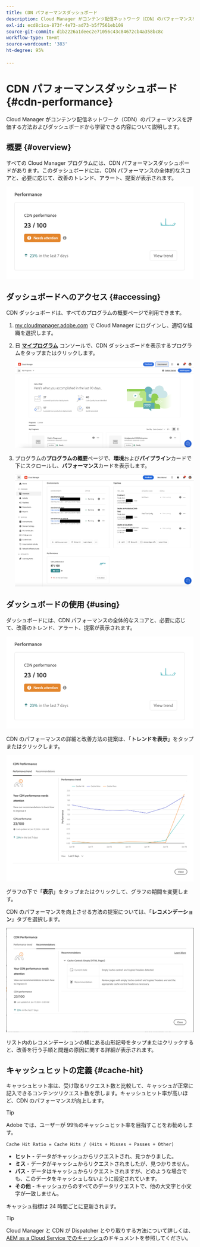 ```yaml
---
title: CDN パフォーマンスダッシュボード
description: Cloud Manager がコンテンツ配信ネットワーク（CDN）のパフォーマンスを評価する方法およびダッシュボードから学習できる内容について説明します。
exl-id: ecd8c1ca-873f-4e73-ad73-b5f7561eb109
source-git-commit: d1b2226a1deec2e71056c43c84672cb4a358bc8c
workflow-type: tm+mt
source-wordcount: '383'
ht-degree: 95%

---
```


# CDN パフォーマンスダッシュボード {#cdn-performance}

Cloud Manager がコンテンツ配信ネットワーク（CDN）のパフォーマンスを評価する方法およびダッシュボードから学習できる内容について説明します。

## 概要 {#overview}

すべての Cloud Manager プログラムには、CDN パフォーマンスダッシュボードがあります。このダッシュボードには、CDN パフォーマンスの全体的なスコアと、必要に応じて、改善のトレンド、アラート、提案が表示されます。

![CDN パフォーマンスダッシュボード](assets/cdn-performance-dashboard.png)

## ダッシュボードへのアクセス {#accessing}

CDN ダッシュボードは、すべてのプログラムの概要ページで利用できます。

1. [my.cloudmanager.adobe.com](https://my.cloudmanager.adobe.com/) で Cloud Manager にログインし、適切な組織を選択します。

1. 日 **[マイプログラム](/help/implementing/cloud-manager/navigation.md#my-programs)** コンソールで、CDN ダッシュボードを表示するプログラムをタップまたはクリックします。

   ![マイプログラムページ](assets/my-programs.png)

1. プログラムの&#x200B;**プログラムの概要**&#x200B;ページで、**環境**&#x200B;および&#x200B;**パイプライン**&#x200B;カードで下にスクロールし、**パフォーマンス**&#x200B;カードを表示します。

   ![パフォーマンス](assets/cdn-performance-overview.png)

## ダッシュボードの使用 {#using}

ダッシュボードには、CDN パフォーマンスの全体的なスコアと、必要に応じて、改善のトレンド、アラート、提案が表示されます。

![CDN パフォーマンスダッシュボード](assets/cdn-performance-dashboard.png)

CDN のパフォーマンスの詳細と改善方法の提案は、「**トレンドを表示**」をタップまたはクリックします。

![パフォーマンスのトレンド](assets/cdn-performance-trend.png)

グラフの下で「**表示**」をタップまたはクリックして、グラフの期間を変更します。

CDN のパフォーマンスを向上させる方法の提案については、「**レコメンデーション**」タブを選択します。

![CDN のレコメンデーション](assets/cdn-performance-recommendations.png)

リスト内のレコメンデーションの横にある山形記号をタップまたはクリックすると、改善を行う手順と問題の原因に関する詳細が表示されます。

## キャッシュヒットの定義 {#cache-hit}

キャッシュヒット率は、受け取るリクエスト数と比較して、キャッシュが正常に記入できるコンテンツリクエスト数を示します。キャッシュヒット率が高いほど、CDN のパフォーマンスが向上します。

>[!TIP]
>
>Adobe では、ユーザーが 99％のキャッシュヒット率を目指すことをお勧めします。

```text
Cache Hit Ratio = Cache Hits / (Hits + Misses + Passes + Other)
```

* **ヒット** - データがキャッシュからリクエストされ、見つかりました。
* **ミス** - データがキャッシュからリクエストされましたが、見つかりません。
* **パス** - データはキャッシュからリクエストされますが、どのような場合でも、このデータをキャッシュしないように設定されています。
* **その他** - キャッシュからのすべてのデータリクエストで、他の大文字と小文字が一致しません。

キャッシュ指標は 24 時間ごとに更新されます。

>[!TIP]
>
>Cloud Manager と CDN が Dispatcher とやり取りする方法について詳しくは、[AEM as a Cloud Service でのキャッシュ](/help/implementing/dispatcher/caching.md)のドキュメントを参照してください。
